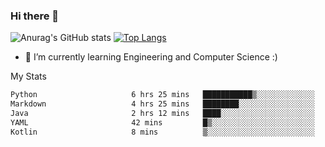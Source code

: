 ### Hi there 👋

![Anurag's GitHub stats](https://github-readme-stats.vercel.app/api?username=MatteoIorio11&show_icons=true&theme=dark) 
[![Top Langs](https://github-readme-stats.vercel.app/api/top-langs/?username=MatteoIorio11&theme=dark)](https://github.com/MatteoIorio11/github-readme-stats)

- 🌱 I’m currently learning Engineering and Computer Science :)

<!--
**MatteoIorio11/MatteoIorio11** is a ✨ _special_ ✨ repository because its `README.md` (this file) appears on your GitHub profile.

Here are some ideas to get you started:

- 🔭 I’m currently working on ...
- 🌱 I’m currently learning ...
- 👯 I’m looking to collaborate on ...
- 🤔 I’m looking for help with ...
- 💬 Ask me about ...
- 📫 How to reach me: ...
- 😄 Pronouns: ...
- ⚡ Fun fact: ...
-->
My Stats
<!--START_SECTION:waka-->

```txt
Python                     6 hrs 25 mins   ███████████▒░░░░░░░░░░░░░   45.83 %
Markdown                   4 hrs 25 mins   ████████░░░░░░░░░░░░░░░░░   31.66 %
Java                       2 hrs 12 mins   ████░░░░░░░░░░░░░░░░░░░░░   15.74 %
YAML                       42 mins         █▒░░░░░░░░░░░░░░░░░░░░░░░   05.09 %
Kotlin                     8 mins          ▒░░░░░░░░░░░░░░░░░░░░░░░░   01.04 %
```

<!--END_SECTION:waka-->
